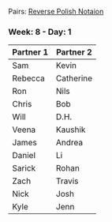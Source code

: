Pairs: [Reverse Polish Notaion](pair-reverse-polish-notation.md)

### Week: 8 - Day: 1

| Partner 1 | Partner 2 | 
|------|-----| 
| Sam | Kevin | 
| Rebecca | Catherine | 
| Ron | Nils | 
| Chris | Bob | 
| Will | D.H. | 
| Veena | Kaushik | 
| James | Andrea | 
| Daniel | Li | 
| Sarick | Rohan | 
| Zach | Travis | 
| Nick | Josh | 
| Kyle | Jenn | 
